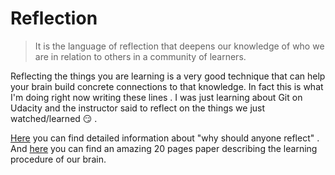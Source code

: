 # Reflection

> It is the language of reflection that deepens our knowledge of who we are in relation to others in a community of learners.


Reflecting the things you are learning is a very good technique that can help your brain build concrete connections to that knowledge. In fact this is what I'm doing right now writing these lines . I was just learning about Git on Udacity and the instructor said to reflect on the things we just watched/learned :smirk: .

[Here](https://sites.google.com/site/reflection4learning/why-reflect) you can find detailed information about "why should anyone reflect" . And [here](http://184.182.233.150/rid=1LW06D9V6-26428MK-1Z64/Mezirow's%20chapter,%20How%20Critical%20Refletion%20Triggers%20TL.pdf) you can find an amazing 20 pages paper describing the learning procedure of our brain.

